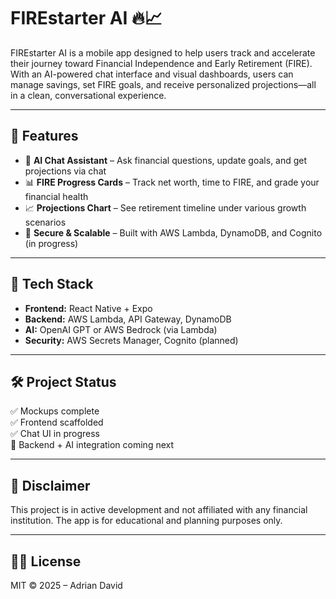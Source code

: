 # FIREstarter AI 🔥📈

FIREstarter AI is a mobile app designed to help users track and accelerate their journey toward Financial Independence and Early Retirement (FIRE). With an AI-powered chat interface and visual dashboards, users can manage savings, set FIRE goals, and receive personalized projections—all in a clean, conversational experience.

---

## 🚀 Features

- 💬 **AI Chat Assistant** – Ask financial questions, update goals, and get projections via chat
- 📊 **FIRE Progress Cards** – Track net worth, time to FIRE, and grade your financial health
- 📈 **Projections Chart** – See retirement timeline under various growth scenarios
- 🔐 **Secure & Scalable** – Built with AWS Lambda, DynamoDB, and Cognito (in progress)

---

## 📱 Tech Stack

- **Frontend:** React Native + Expo
- **Backend:** AWS Lambda, API Gateway, DynamoDB
- **AI:** OpenAI GPT or AWS Bedrock (via Lambda)
- **Security:** AWS Secrets Manager, Cognito (planned)

---

## 🛠️ Project Status

✅ Mockups complete  
✅ Frontend scaffolded  
✅ Chat UI in progress  
🔄 Backend + AI integration coming next

---

## 📌 Disclaimer

This project is in active development and not affiliated with any financial institution. The app is for educational and planning purposes only.

---

## 🧑‍💻 License

MIT © 2025 – Adrian David